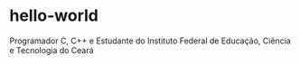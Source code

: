 # hello-world
Programador C, C++ e Estudante do Instituto Federal de Educação, Ciência e Tecnologia do Ceará
